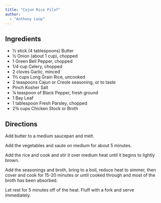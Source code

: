 ```yaml
---
title: "Cajun Rice Pilaf"
author:
  - "Anthony Loop"
---
```


## Ingredients

- ½ stick (4 tablespoons) Butter
- ½ Onion (about 1 cup), chopped
- 1 Green Bell Pepper, chopped
- 1/4 cup Celery, chopped
- 2 cloves Garlic, minced
- 1½ cups Long Grain Rice, uncooked
- 2 teaspoons Cajun or Creole seasoning, or to taste
- Pinch Kosher Salt
- ¼ teaspoon of Black Pepper, fresh ground
- 1 Bay Leaf
- 1 tablespoon Fresh Parsley, chopped
- 2¾ cups Chicken Stock or Broth

## Directions

Add butter to a medium saucepan and melt.

Add the vegetables and saute on medium for about 5 minutes.

Add the rice and cook and stir it over medium heat until it begins to lightly brown.

Add the seasonings and broth, bring to a boil, reduce heat to simmer, then cover and cook for 15-20 minutes or until cooked through and most of the broth has been absorbed.

Let rest for 5 minutes off of the heat. Fluff with a fork and serve immediately.
